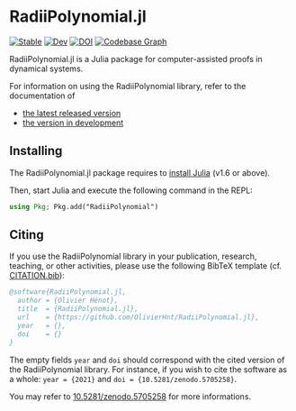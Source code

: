# RadiiPolynomial.jl

[![Stable](https://img.shields.io/badge/docs-stable-blue.svg)](https://OlivierHnt.github.io/RadiiPolynomial.jl/stable)
[![Dev](https://img.shields.io/badge/docs-dev-blue.svg)](https://OlivierHnt.github.io/RadiiPolynomial.jl/dev)
[![DOI](https://zenodo.org/badge/DOI/10.5281/zenodo.5705258.svg)](https://doi.org/10.5281/zenodo.5705258)
[![Codebase Graph](https://img.shields.io/badge/codebase-graph-yellow.svg)](https://octo-repo-visualization.vercel.app/?repo=OlivierHnt%2FRadiiPolynomial.jl)

RadiiPolynomial.jl is a Julia package for computer-assisted proofs in dynamical systems.

For information on using the RadiiPolynomial library, refer to the documentation of
- [the latest released version](https://OlivierHnt.github.io/RadiiPolynomial.jl/stable)
- [the version in development](https://OlivierHnt.github.io/RadiiPolynomial.jl/dev)

## Installing

The RadiiPolynomial.jl package requires to [install Julia](https://julialang.org/downloads/) (v1.6 or above).

Then, start Julia and execute the following command in the REPL:

```julia
using Pkg; Pkg.add("RadiiPolynomial")
```

## Citing

If you use the RadiiPolynomial library in your publication, research, teaching, or other activities, please use the following BibTeX template (cf. [CITATION.bib](https://github.com/OlivierHnt/RadiiPolynomial.jl/blob/main/CITATION.bib)):

```bibtex
@software{RadiiPolynomial.jl,
  author = {Olivier Hénot},
  title  = {RadiiPolynomial.jl},
  url    = {https://github.com/OlivierHnt/RadiiPolynomial.jl},
  year   = {},
  doi    = {}
}
```

The empty fields `year` and `doi` should correspond with the cited version of the RadiiPolynomial library. For instance, if you wish to cite the software as a whole: `year = {2021}` and `doi = {10.5281/zenodo.5705258}`.

You may refer to [10.5281/zenodo.5705258](https://doi.org/10.5281/zenodo.5705258) for more informations.
